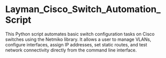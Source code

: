 # Layman_Cisco_Switch_Automation_Script
This Python script automates basic switch configuration tasks on Cisco switches using the Netmiko library. It allows a user to manage VLANs, configure interfaces, assign IP addresses, set static routes, and test network connectivity directly from the command line interface. 
